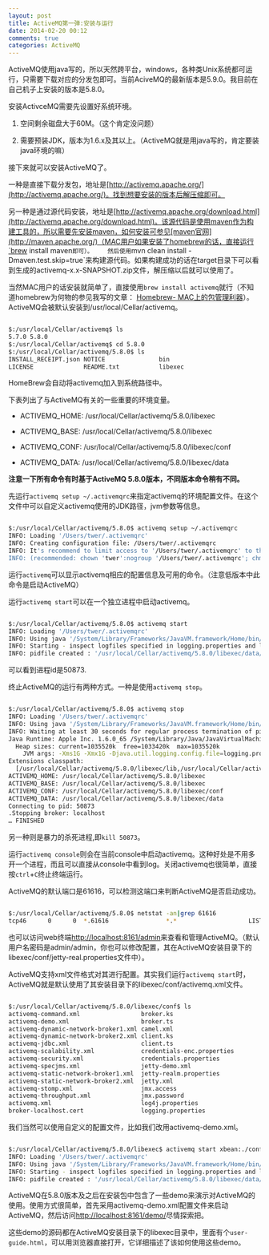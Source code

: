 ```yaml
---
layout: post
title: ActiveMQ第一弹:安装与运行
date: 2014-02-20 00:12
comments: true
categories: ActiveMQ
---
```


ActiveMQ使用java写的，所以天然跨平台，windows，各种类Unix系统都可运行，只需要下载对应的分发包即可。当前AciveMQ的最新版本是5.9.0。我目前在自己机子上安装的版本是5.8.0。

<!-- more -->

安装ActivceMQ需要先设置好系统环境。

1. 空间剩余磁盘大于60M。（这个肯定没问题）

2. 需要预装JDK，版本为1.6.x及其以上。（ActiveMQ就是用java写的，肯定要装java环境的嘛）

接下来就可以安装ActiveMQ了。

一种是直接下载分发包，地址是[http://activemq.apache.org/](http://activemq.apache.org/)。找到想要安装的版本后解压缩即可。

另一种是通过源代码安装，地址是[http://activemq.apache.org/download.html](http://activemq.apache.org/download.html)。该源代码是使用maven作为构建工具的，所以需要先安装maven，如何安装可参见[maven官网](http://maven.apache.org/)（MAC用户如果安装了homebrew的话，直接运行`brew install maven`即可）。    然后使用`mvn clean install -Dmaven.test.skip=true`来构建源代码。如果构建成功的话在target目录下可以看到生成的activemq-x.x-SNAPSHOT.zip文件，解压缩以后就可以使用了。

当然MAC用户的话安装就简单了，直接使用`brew install activemq`就行（不知道homebrew为何物的参见我写的文章：
[Homebrew- MAC上的包管理利器](http://www.huangbowen.net/blog/2013/07/01/homebrew-in-mac/)）。ActiveMQ会被默认安装到/usr/local/Cellar/activemq。

```bash

$:/usr/local/Cellar/activemq$ ls
5.7.0 5.8.0
$:/usr/local/Cellar/activemq$ cd 5.8.0
$:/usr/local/Cellar/activemq/5.8.0$ ls
INSTALL_RECEIPT.json NOTICE               bin
LICENSE              README.txt           libexec

```

HomeBrew会自动将activemq加入到系统路径中。

下表列出了与ActiveMQ有关的一些重要的环境变量。

* ACTIVEMQ_HOME: /usr/local/Cellar/activemq/5.8.0/libexec

* ACTIVEMQ_BASE: /usr/local/Cellar/activemq/5.8.0/libexec

* ACTIVEMQ_CONF: /usr/local/Cellar/activemq/5.8.0/libexec/conf

* ACTIVEMQ_DATA: /usr/local/Cellar/activemq/5.8.0/libexec/data

**注意一下所有命令有时基于ActiveMQ 5.8.0版本，不同版本命令稍有不同。**

先运行`activemq setup ~/.activemqrc`来指定activemq的环境配置文件。在这个文件中可以自定义activemq使用的JDK路径，jvm参数等信息。

```bash

$:/usr/local/Cellar/activemq/5.8.0$ activemq setup ~/.activemqrc
INFO: Loading '/Users/twer/.activemqrc'
INFO: Creating configuration file: /Users/twer/.activemqrc
INFO: It's recommend to limit access to '/Users/twer/.activemqrc' to the priviledged user
INFO: (recommended: chown 'twer':nogroup '/Users/twer/.activemqrc'; chmod 600 '/Users/twer/.activemqrc’) 

```

运行`activemq`可以显示activemq相应的配置信息及可用的命令。（注意低版本中此命令是启动ActiveMQ）

运行`activemq start`可以在一个独立进程中启动activemq。

```bash

$:/usr/local/Cellar/activemq/5.8.0$ activemq start
INFO: Loading '/Users/twer/.activemqrc'
INFO: Using java '/System/Library/Frameworks/JavaVM.framework/Home/bin/java'
INFO: Starting - inspect logfiles specified in logging.properties and log4j.properties to get details
INFO: pidfile created : '/usr/local/Cellar/activemq/5.8.0/libexec/data/activemq-bowen-huang.local.pid' (pid '50873') 

```

可以看到进程id是50873.

终止ActiveMQ的运行有两种方式。一种是使用`activemq stop`。

```bash

$:/usr/local/Cellar/activemq/5.8.0$ activemq stop
INFO: Loading '/Users/twer/.activemqrc'
INFO: Using java '/System/Library/Frameworks/JavaVM.framework/Home/bin/java'
INFO: Waiting at least 30 seconds for regular process termination of pid '50873' :
Java Runtime: Apple Inc. 1.6.0_65 /System/Library/Java/JavaVirtualMachines/1.6.0.jdk/Contents/Home
  Heap sizes: current=1035520k  free=1033420k  max=1035520k
    JVM args: -Xms1G -Xmx1G -Djava.util.logging.config.file=logging.properties -Dactivemq.classpath=/usr/local/Cellar/activemq/5.8.0/libexec/conf; -Dactivemq.home=/usr/local/Cellar/activemq/5.8.0/libexec -Dactivemq.base=/usr/local/Cellar/activemq/5.8.0/libexec -Dactivemq.conf=/usr/local/Cellar/activemq/5.8.0/libexec/conf -Dactivemq.data=/usr/local/Cellar/activemq/5.8.0/libexec/data
Extensions classpath:
  [/usr/local/Cellar/activemq/5.8.0/libexec/lib,/usr/local/Cellar/activemq/5.8.0/libexec/lib/camel,/usr/local/Cellar/activemq/5.8.0/libexec/lib/optional,/usr/local/Cellar/activemq/5.8.0/libexec/lib/web,/usr/local/Cellar/activemq/5.8.0/libexec/lib/extra]
ACTIVEMQ_HOME: /usr/local/Cellar/activemq/5.8.0/libexec
ACTIVEMQ_BASE: /usr/local/Cellar/activemq/5.8.0/libexec
ACTIVEMQ_CONF: /usr/local/Cellar/activemq/5.8.0/libexec/conf
ACTIVEMQ_DATA: /usr/local/Cellar/activemq/5.8.0/libexec/data
Connecting to pid: 50873
.Stopping broker: localhost
… FINISHED

```

另一种则是暴力的杀死进程,即`kill 50873`。

运行`activemq console`则会在当前console中启动activemq。这种好处是不用多开一个进程，而且可以直接从console中看到log。关闭activemq也很简单，直接按`ctrl`+`C`终止终端运行。 

ActiveMQ的默认端口是61616，可以检测这端口来判断ActiveMQ是否启动成功。

```bash

$:/usr/local/Cellar/activemq/5.8.0$ netstat -an|grep 61616
tcp46      0      0  *.61616                *.*                    LISTEN

```

也可以访问web终端[http://localhost:8161/admin](http://localhost:8161/admin)来查看和管理ActiveMQ。（默认用户名密码是admin/admin，你也可以修改配置，其在ActiveMQ安装目录下的libexec/conf/jetty-real.properties文件中）。

ActiveMQ支持xml文件格式对其进行配置。其实我们运行`activemq start`时，ActiveMQ就是默认使用了其安装目录下的libexec/conf/activemq.xml文件。 

```bash

$:/usr/local/Cellar/activemq/5.8.0/libexec/conf$ ls
activemq-command.xml                 broker.ks
activemq-demo.xml                    broker.ts
activemq-dynamic-network-broker1.xml camel.xml
activemq-dynamic-network-broker2.xml client.ks
activemq-jdbc.xml                    client.ts
activemq-scalability.xml             credentials-enc.properties
activemq-security.xml                credentials.properties
activemq-specjms.xml                 jetty-demo.xml
activemq-static-network-broker1.xml  jetty-realm.properties
activemq-static-network-broker2.xml  jetty.xml
activemq-stomp.xml                   jmx.access
activemq-throughput.xml              jmx.password
activemq.xml                         log4j.properties
broker-localhost.cert                logging.properties 

```

我们当然可以使用自定义的配置文件，比如我们改用activemq-demo.xml。

```bash

$:/usr/local/Cellar/activemq/5.8.0/libexec$ activemq start xbean:./conf/activemq-demo.xml
INFO: Loading '/Users/twer/.activemqrc'
INFO: Using java '/System/Library/Frameworks/JavaVM.framework/Home/bin/java'
INFO: Starting - inspect logfiles specified in logging.properties and log4j.properties to get details
INFO: pidfile created : '/usr/local/Cellar/activemq/5.8.0/libexec/data/activemq-bowen-huang.local.pid' (pid '51375’) 

```

ActiveMQ在5.8.0版本及之后在安装包中包含了一些demo来演示对ActiveMQ的使用。使用方式很简单，首先采用activemq-demo.xml配置文件来启动ActiveMQ，然后访问[http://localhost:8161/demo/](http://localhost:8161/demo/)尽情探索把。

这些demo的源码都在ActiveMQ安装目录下的libexec目录中，里面有个`user-guide.html`，可以用浏览器直接打开，它详细描述了该如何使用这些demo。 
 

